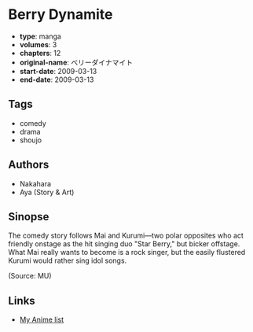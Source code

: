 # Berry Dynamite

-   **type**: manga
-   **volumes**: 3
-   **chapters**: 12
-   **original-name**: ベリーダイナマイト
-   **start-date**: 2009-03-13
-   **end-date**: 2009-03-13

## Tags

-   comedy
-   drama
-   shoujo

## Authors

-   Nakahara
-   Aya (Story & Art)

## Sinopse

The comedy story follows Mai and Kurumi—two polar opposites who act friendly onstage as the hit singing duo "Star Berry," but bicker offstage. What Mai really wants to become is a rock singer, but the easily flustered Kurumi would rather sing idol songs.

(Source: MU)

## Links

-   [My Anime list](https://myanimelist.net/manga/16008/Berry_Dynamite)
